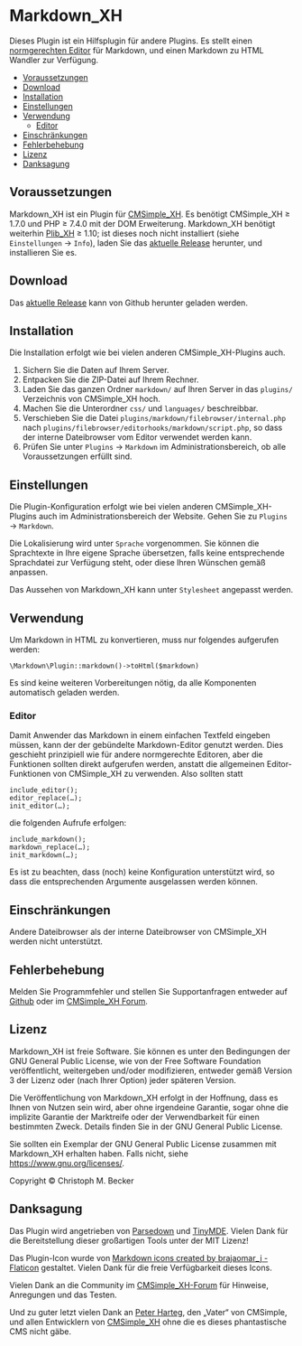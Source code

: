 # Markdown_XH

Dieses Plugin ist ein Hilfsplugin für andere Plugins. Es stellt einen
[normgerechten Editor](https://wiki.cmsimple-xh.org/archiv/doku.php/plugin_interfaces#editors)
für Markdown, und einen Markdown zu HTML Wandler zur Verfügung.

- [Voraussetzungen](#voraussetzungen)
- [Download](#download)
- [Installation](#installation)
- [Einstellungen](#einstellungen)
- [Verwendung](#verwendung)
  - [Editor](#editor)
- [Einschränkungen](#einschränkungen)
- [Fehlerbehebung](#fehlerbehebung)
- [Lizenz](#lizenz)
- [Danksagung](#danksagung)

## Voraussetzungen

Markdown_XH ist ein Plugin für [CMSimple_XH](https://cmsimple-xh.org/de/).
Es benötigt CMSimple_XH ≥ 1.7.0 und PHP ≥ 7.4.0 mit der DOM Erweiterung.
Markdown_XH benötigt weiterhin [Plib_XH](https://github.com/cmb69/plib_xh) ≥ 1.10;
ist dieses noch nicht installiert (siehe `Einstellungen` → `Info`),
laden Sie das [aktuelle Release](https://github.com/cmb69/plib_xh/releases/latest)
herunter, und installieren Sie es.

## Download

Das [aktuelle Release](https://github.com/cmb69/markdown_xh/releases/latest)
kann von Github herunter geladen werden.

## Installation

Die Installation erfolgt wie bei vielen anderen CMSimple_XH-Plugins auch.

1. Sichern Sie die Daten auf Ihrem Server.
1. Entpacken Sie die ZIP-Datei auf Ihrem Rechner.
1. Laden Sie das ganzen Ordner `markdown/` auf Ihren Server in das
   `plugins/` Verzeichnis von CMSimple_XH  hoch.
1. Machen Sie die Unterordner `css/` und `languages/`
   beschreibbar.
1. Verschieben Sie die Datei `plugins/markdown/filebrowser/internal.php` nach
   `plugins/filebrowser/editorhooks/markdown/script.php`, so dass der interne
   Dateibrowser vom Editor verwendet werden kann.
1. Prüfen Sie unter `Plugins` → `Markdown` im Administrationsbereich,
   ob alle Voraussetzungen erfüllt sind.

## Einstellungen

Die Plugin-Konfiguration erfolgt wie bei vielen anderen
CMSimple_XH-Plugins auch im Administrationsbereich der Website.
Gehen Sie zu `Plugins` → `Markdown`.

Die Lokalisierung wird unter `Sprache` vorgenommen. Sie können die
Sprachtexte in Ihre eigene Sprache übersetzen, falls keine
entsprechende Sprachdatei zur Verfügung steht, oder diese Ihren
Wünschen gemäß anpassen.

Das Aussehen von Markdown_XH kann unter `Stylesheet` angepasst werden.

## Verwendung

Um Markdown in HTML zu konvertieren, muss nur folgendes aufgerufen werden:

    \Markdown\Plugin::markdown()->toHtml($markdown)

Es sind keine weiteren Vorbereitungen nötig, da alle Komponenten automatisch
geladen werden.

### Editor

Damit Anwender das Markdown in einem einfachen Textfeld eingeben müssen, kann der
der gebündelte Markdown-Editor genutzt werden. Dies geschieht prinzipiell wie für
andere normgerechte Editoren, aber die Funktionen sollten direkt aufgerufen werden,
anstatt die allgemeinen Editor-Funktionen von CMSimple_XH zu verwenden.
Also sollten statt

    include_editor();
    editor_replace(…);
    init_editor(…);

die folgenden Aufrufe erfolgen:

    include_markdown();
    markdown_replace(…);
    init_markdown(…);

Es ist zu beachten, dass (noch) keine Konfiguration unterstützt wird, so dass
die entsprechenden Argumente ausgelassen werden können.

## Einschränkungen

Andere Dateibrowser als der interne Dateibrowser von CMSimple_XH werden nicht
unterstützt.

## Fehlerbehebung

Melden Sie Programmfehler und stellen Sie Supportanfragen entweder auf
[Github](https://github.com/cmb69/markdown_xh/issues) oder im
[CMSimple_XH Forum](https://cmsimpleforum.com/).

## Lizenz

Markdown_XH ist freie Software. Sie können es unter den Bedingungen der
GNU General Public License, wie von der Free Software Foundation
veröffentlicht, weitergeben und/oder modifizieren, entweder gemäß
Version 3 der Lizenz oder (nach Ihrer Option) jeder späteren Version.

Die Veröffentlichung von Markdown_XH erfolgt in der Hoffnung, dass es
Ihnen von Nutzen sein wird, aber ohne irgendeine Garantie, sogar ohne
die implizite Garantie der Marktreife oder der Verwendbarkeit für einen
bestimmten Zweck. Details finden Sie in der GNU General Public License.

Sie sollten ein Exemplar der GNU General Public License zusammen mit
Markdown_XH erhalten haben. Falls nicht, siehe <https://www.gnu.org/licenses/>.

Copyright © Christoph M. Becker

## Danksagung

Das Plugin wird angetrieben von [Parsedown](https://parsedown.org/) und
[TinyMDE](https://jefago.github.io/tiny-markdown-editor/).
Vielen Dank für die Bereitstellung dieser großartigen Tools unter der MIT Lizenz!

Das Plugin-Icon wurde von
[Markdown icons created by brajaomar_j - Flaticon](https://www.flaticon.com/free-icons/markdown)
gestaltet. Vielen Dank für die freie Verfügbarkeit dieses Icons.

Vielen Dank an die Community im
[CMSimple_XH-Forum](https://www.cmsimpleforum.com/) für Hinweise,
Anregungen und das Testen.

Und zu guter letzt vielen Dank an [Peter Harteg](https://www.harteg.dk/),
den „Vater“ von CMSimple, und allen Entwicklern von [CMSimple_XH](https://www.cmsimple-xh.org/de/)
ohne die es dieses phantastische CMS nicht gäbe.
